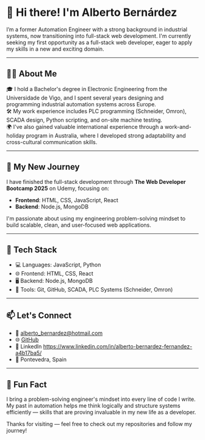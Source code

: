 # 👋 Hi there! I'm Alberto Bernárdez

I’m a former Automation Engineer with a strong background in industrial systems, now transitioning into full-stack web development. I'm currently seeking my first opportunity as a full-stack web developer, eager to apply my skills in a new and exciting domain.

---

## 👨‍💻 About Me

🎓 I hold a Bachelor's degree in Electronic Engineering from the Universidade de Vigo, and I spent several years designing and programming industrial automation systems across Europe.  
🛠️ My work experience includes PLC programming (Schneider, Omron), SCADA design, Python scripting, and on-site machine testing.  
🌍 I've also gained valuable international experience through a work-and-holiday program in Australia, where I developed strong adaptability and cross-cultural communication skills.  

---

## 🚀 My New Journey

I have finished the full-stack development through **The Web Developer Bootcamp 2025** on Udemy, focusing on:

- **Frontend**: HTML, CSS, JavaScript, React  
- **Backend**: Node.js, MongoDB  

I'm passionate about using my engineering problem-solving mindset to build scalable, clean, and user-focused web applications.

---

## 🧰 Tech Stack

- 💻 Languages: JavaScript, Python  
- 🌐 Frontend: HTML, CSS, React  
- 🖥️ Backend: Node.js, MongoDB  
- 🧠 Tools: Git, GitHub, SCADA, PLC Systems (Schneider, Omron)  

---

## 📫 Let's Connect

- 📧 alberto_bernardez@hotmail.com  
- 🌐 [GitHub](https://github.com/bertovarian)
- 💼 LinkedIn https://www.linkedin.com/in/alberto-bernardez-fernandez-a4b17ba5/
- 📍 Pontevedra, Spain

---

## 🧩 Fun Fact

I bring a problem-solving engineer's mindset into every line of code I write. My past in automation helps me think logically and structure systems efficiently — skills that are proving invaluable in my new life as a developer.

Thanks for visiting — feel free to check out my repositories and follow my journey!
